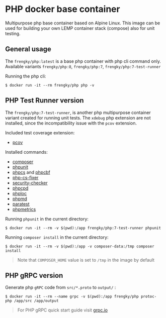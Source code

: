 # PHP docker base container

Multipurpose php base container based on Alpine Linux.
This image can be used for building your own LEMP container stack (compose) also for unit testing.

## General usage

The `frengky/php:latest` is a base php container with php cli command only.
Available variants `frengky/php:8`, `frengky/php:7`, `frengky/php:7-test-runner`

Running the php cli:
```console
$ docker run -it --rm frengky/php php -v
```

## PHP Test Runner version

The `frengky/php:7-test-runner`, is another php multipurpose container variant created for running unit tests.
The `xdebug` php extension are not installed, since the incompatibility issue with the `pcov` extension.

Included test coverage extension:
* [pcov](https://github.com/krakjoe/pcov)

Installed commands:
* [composer](https://getcomposer.org)
* [phpunit](https://phpunit.de/index.html)
* [phpcs](https://github.com/squizlabs/PHP_CodeSniffer) and [phpcbf](https://github.com/squizlabs/PHP_CodeSniffer)
* [php-cs-fixer](https://github.com/FriendsOfPHP/PHP-CS-Fixer)
* [security-checker](https://github.com/sensiolabs/security-checker)
* [phpcpd](https://github.com/sebastianbergmann/phpcpd)
* [phploc](https://github.com/sebastianbergmann/phploc)
* [phpmd](https://phpmd.org)
* [paratest](https://github.com/paratestphp/paratest)
* [phpmetrics](https://www.phpmetrics.org)

Running `phpunit` in the current directory:
```console
$ docker run -it --rm -v $(pwd):/app frengky/php:7-test-runner phpunit
```

Running `composer install` in the current directory:
```console
$ docker run -it --rm -v $(pwd):/app -v composer-data:/tmp composer install
```
> Note that `COMPOSER_HOME` value is set to `/tmp` in the image by default

## PHP gRPC version

Generate php `gRPC` code from `src/*.proto` to `output/` :
```console
$ docker run -it --rm --name grpc -v $(pwd):/app frengky/php protoc-php /app/src /app/output
```
> For PHP gRPC quick start guide visit [grpc.io](https://grpc.io/docs/languages/php/quickstart/)
